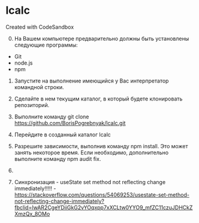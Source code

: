 # lcalc
Created with CodeSandbox

0. На Вашем компьютере предварительно должны быть установлены следующие программы:
- Git
- node.js
- npm
1. Запустите на выполнение имеющийся у Вас интерпретатор командной строки.
2. Сделайте в нем текущим каталог, в который будете клонировать репозиторий.
3. Выполните команду git clone https://github.com/BorisPogrebnyak/lcalc.git
4. Перейдите в созданный каталог lcalc
5. Разрешите зависимости, выполнив команду npm install. Это может занять некоторое время. Если необходимо, дополнительно выполните команду npm audit fix.
6. 

1. Синхронизация - useState set method not reflecting change immediately!!!!! - https://stackoverflow.com/questions/54069253/usestate-set-method-not-reflecting-change-immediately?fbclid=IwAR2CgeYDiiGkG2vYOqxpp7xXCLtw0YYO9_mfZC11czuJDHCkZXmzQx_8OMo